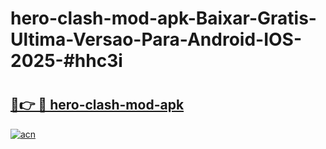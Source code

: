# hero-clash-mod-apk-Baixar-Gratis-Ultima-Versao-Para-Android-IOS-2025-#hhc3i

# <h2><a href="https://ainizakaria.my?title=hero-clash-mod-apk&ref=24M">🔗👉 🔴 hero-clash-mod-apk</a></h2>

[![acn](https://github.com/user-attachments/assets/0f9c940e-d8b0-45ae-aac7-cd30a18b3e1c)](https://ainizakaria.my?title=hero-clash-mod-apk&ref=24M)

